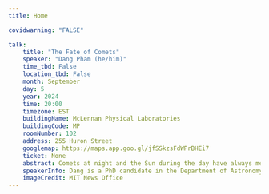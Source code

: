 ```yaml
---
title: Home

covidwarning: "FALSE"

talk:
    title: "The Fate of Comets"
    speaker: "Dang Pham (he/him)"
    time_tbd: False
    location_tbd: False
    month: September
    day: 5
    year: 2024
    time: 20:00
    timezone: EST
    buildingName: McLennan Physical Laboratories
    buildingCode: MP
    roomNumber: 102
    address: 255 Huron Street
    googlemap: https://maps.app.goo.gl/jfSSkzsFdWPrBHEi7
    ticket: None
    abstract: Comets at night and the Sun during the day have always mesmerised humanity. Studying how comets move around the Sun is one of the oldest problems in theoretical astrophysics. In this AstroTours, we will explore what comets are made of, how they move, and how you can spot them! Then, we will explore what will happen to comets billions of years from now, when the Sun will have exhausted its nuclear fuel and become a white dwarf -- a dead star.
    speakerInfo: Dang is a PhD candidate in the Department of Astronomy & Astrophysics at the University of Toronto. He studies planetary dynamics (how planets and comets move) by theoretical work and developing simulations. He likes to apply theory and simulations to explain observations. Born in Vietnam, Dang later moved to study physics at Cornell University for his undergraduate degree. Outside of working during weird hours, Dang enjoys taking pictures of the night sky, playing the piano, and going on long walks.
    imageCredit: MIT News Office
---
```

